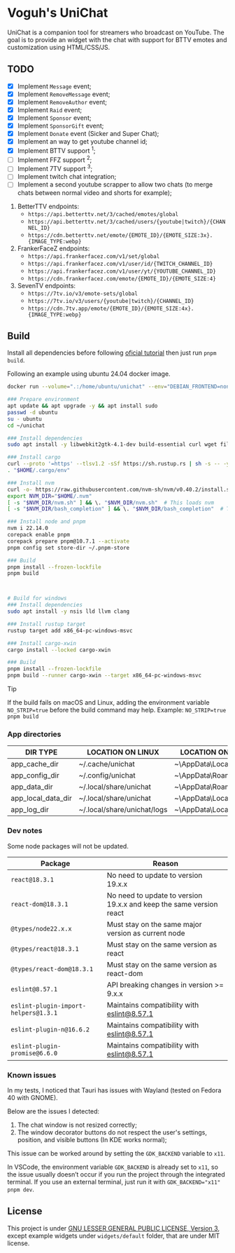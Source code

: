 # Voguh's UniChat

UniChat is a companion tool for streamers who broadcast on YouTube. The goal is
to provide an widget with the chat with support for BTTV emotes and
customization using HTML/CSS/JS.


## TODO

- [x] Implement `Message` event;
- [x] Implement `RemoveMessage` event;
- [x] Implement `RemoveAuthor` event;
- [x] Implement `Raid` event;
- [x] Implement `Sponsor` event;
- [x] Implement `SponsorGift` event;
- [x] Implement `Donate` event (Sicker and Super Chat);
- [x] Implement an way to get youtube channel id;
- [x] Implement BTTV support <sup>1</sup>;
- [ ] Implement FFZ support <sup>2</sup>;
- [ ] Implement 7TV support <sup>3</sup>;
- [ ] Implement twitch chat integration;
- [ ] Implement a second youtube scrapper to allow two chats (to merge chats between normal video and shorts for example);

1. BetterTTV endpoints:
    - `https://api.betterttv.net/3/cached/emotes/global`
    - `https://api.betterttv.net/3/cached/users/{youtube|twitch}/{CHANNEL_ID}`
    - `https://cdn.betterttv.net/emote/{EMOTE_ID}/{EMOTE_SIZE:3x}.{IMAGE_TYPE:webp}`
2. FrankerFaceZ endpoints:
    - `https://api.frankerfacez.com/v1/set/global`
    - `https://api.frankerfacez.com/v1/user/id/{TWITCH_CHANNEL_ID}`
    - `https://api.frankerfacez.com/v1/user/yt/{YOUTUBE_CHANNEL_ID}`
    - `https://cdn.frankerfacez.com/emote/{EMOTE_ID}/{EMOTE_SIZE:4}`
3. SevenTV endpoints:
    - `https://7tv.io/v3/emote-sets/global`
    - `https://7tv.io/v3/users/{youtube|twitch}/{CHANNEL_ID}`
    - `https://cdn.7tv.app/emote/{EMOTE_ID}/{EMOTE_SIZE:4x}.{IMAGE_TYPE:webp}`

## Build

Install all dependencies before following [oficial tutorial](https://v2.tauri.app/start/prerequisites/)
then just run `pnpm build`.

Following an example using ubuntu 24.04 docker image.

```bash
docker run --volume=".:/home/ubuntu/unichat" --env="DEBIAN_FRONTEND=noninteractive" --rm -it ubuntu:24.04 bash

### Prepare environment
apt update && apt upgrade -y && apt install sudo
passwd -d ubuntu
su - ubuntu
cd ~/unichat

### Install dependencies
sudo apt install -y libwebkit2gtk-4.1-dev build-essential curl wget file libxdo-dev libssl-dev libayatana-appindicator3-dev librsvg2-dev

### Install cargo
curl --proto '=https' --tlsv1.2 -sSf https://sh.rustup.rs | sh -s -- -y --default-toolchain 1.87.0
. "$HOME/.cargo/env"

### Install nvm
curl -o- https://raw.githubusercontent.com/nvm-sh/nvm/v0.40.2/install.sh | bash
export NVM_DIR="$HOME/.nvm"
[ -s "$NVM_DIR/nvm.sh" ] && \. "$NVM_DIR/nvm.sh"  # This loads nvm
[ -s "$NVM_DIR/bash_completion" ] && \. "$NVM_DIR/bash_completion"  # This loads nvm bash_completion

### Install node and pnpm
nvm i 22.14.0
corepack enable pnpm
corepack prepare pnpm@10.7.1 --activate
pnpm config set store-dir ~/.pnpm-store

### Build
pnpm install --frozen-lockfile
pnpm build



# Build for windows
### Install dependencies
sudo apt install -y nsis lld llvm clang

### Install rustup target
rustup target add x86_64-pc-windows-msvc

### Install cargo-xwin
cargo install --locked cargo-xwin

### Build
pnpm install --frozen-lockfile
pnpm build --runner cargo-xwin --target x86_64-pc-windows-msvc
```

> [!TIP]
> If the build fails on macOS and Linux, adding the environment variable `NO_STRIP=true` before the build command may help.
> Example: `NO_STRIP=true pnpm build`


### App directories

| DIR TYPE           | LOCATION ON LINUX           | LOCATION ON WINDOWS          |
|--------------------|-----------------------------|------------------------------|
| app_cache_dir      | ~/.cache/unichat            | ~\AppData\Local\unichat      |
| app_config_dir     | ~/.config/unichat           | ~\AppData\Roaming\unichat    |
| app_data_dir       | ~/.local/share/unichat      | ~\AppData\Roaming\unichat    |
| app_local_data_dir | ~/.local/share/unichat      | ~\AppData\Local\unichat      |
| app_log_dir        | ~/.local/share/unichat/logs | ~\AppData\Local\unichat\logs |


### Dev notes

Some node packages will not be updated.

| Package                                | Reason                                                              |
|----------------------------------------|---------------------------------------------------------------------|
| `react@18.3.1`                         | No need to update to version 19.x.x                                 |
| `react-dom@18.3.1`                     | No need to update to version 19.x.x and keep the same version react |
| `@types/node22.x.x`                    | Must stay on the same major version as current node                 |
| `@types/react@18.3.1`                  | Must stay on the same version as react                              |
| `@types/react-dom@18.3.1`              | Must stay on the same version as react-dom                          |
| `eslint@8.57.1`                        | API breaking changes in version >= 9.x.x                            |
| `eslint-plugin-import-helpers@1.3.1`   | Maintains compatibility with eslint@8.57.1                          |
| `eslint-plugin-n@16.6.2`               | Maintains compatibility with eslint@8.57.1                          |
| `eslint-plugin-promise@6.6.0`          | Maintains compatibility with eslint@8.57.1                          |


### Known issues

In my tests, I noticed that Tauri has issues with Wayland (tested on Fedora 40 with GNOME).

Below are the issues I detected:
1. The chat window is not resized correctly;
2. The window decorator buttons do not respect the user's settings, position, and visible buttons (In KDE works normal);

This issue can be worked around by setting the `GDK_BACKEND` variable to `x11`.

In VSCode, the environment variable `GDK_BACKEND` is already set to `x11`, so the issue usually doesn’t
occur if you run the project through the integrated terminal. If you use an external terminal, just
run it with `GDK_BACKEND="x11" pnpm dev`.


## License

This project is under [GNU LESSER GENERAL PUBLIC LICENSE, Version 3](./LICENSE), except example widgets under `widgets/default` folder, that are under MIT license.
